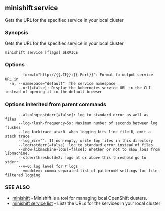 ## minishift service

Gets the URL for the specified service in your local cluster

### Synopsis


Gets the URL for the specified service in your local cluster

```
minishift service [flags] SERVICE
```

### Options

```
      --format="http://{{.IP}}:{{.Port}}": Format to output service URL in
  -n, --namespace="default": The service namespace
      --url[=false]: Display the kubernetes service URL in the CLI instead of opening it in the default browser
```

### Options inherited from parent commands

```
      --alsologtostderr[=false]: log to standard error as well as files
      --log-flush-frequency=5s: Maximum number of seconds between log flushes
      --log_backtrace_at=:0: when logging hits line file:N, emit a stack trace
      --log_dir="": If non-empty, write log files in this directory
      --logtostderr[=false]: log to standard error instead of files
      --show-libmachine-logs[=false]: Whether or not to show logs from libmachine.
      --stderrthreshold=2: logs at or above this threshold go to stderr
      --v=0: log level for V logs
      --vmodule=: comma-separated list of pattern=N settings for file-filtered logging
```

### SEE ALSO
* [minishift](minishift.md)	 - Minishift is a tool for managing local OpenShift clusters.
* [minishift service list](minishift_service_list.md)	 - Lists the URLs for the services in your local cluster

